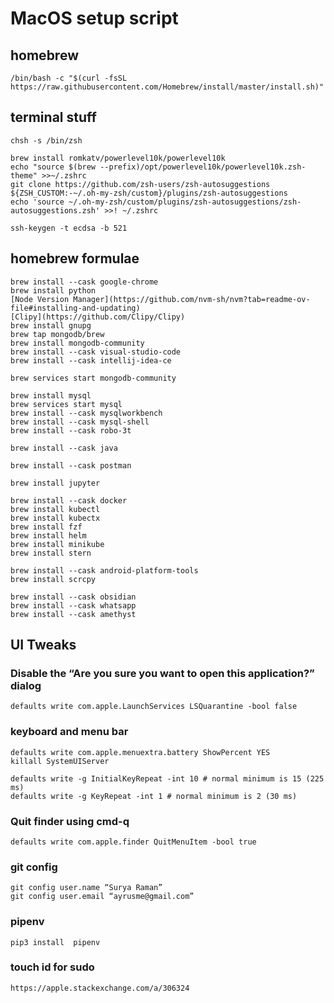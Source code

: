 # MacOS setup script


## homebrew
```
/bin/bash -c "$(curl -fsSL https://raw.githubusercontent.com/Homebrew/install/master/install.sh)"
```

## terminal stuff

```
chsh -s /bin/zsh

brew install romkatv/powerlevel10k/powerlevel10k
echo "source $(brew --prefix)/opt/powerlevel10k/powerlevel10k.zsh-theme" >>~/.zshrc
git clone https://github.com/zsh-users/zsh-autosuggestions ${ZSH_CUSTOM:-~/.oh-my-zsh/custom}/plugins/zsh-autosuggestions
echo 'source ~/.oh-my-zsh/custom/plugins/zsh-autosuggestions/zsh-autosuggestions.zsh' >>! ~/.zshrc

ssh-keygen -t ecdsa -b 521
```

## homebrew formulae

```
brew install --cask google-chrome
brew install python
[Node Version Manager](https://github.com/nvm-sh/nvm?tab=readme-ov-file#installing-and-updating)
[Clipy](https://github.com/Clipy/Clipy)
brew install gnupg
brew tap mongodb/brew
brew install mongodb-community
brew install --cask visual-studio-code
brew install --cask intellij-idea-ce

brew services start mongodb-community

brew install mysql
brew services start mysql
brew install --cask mysqlworkbench
brew install --cask mysql-shell
brew install --cask robo-3t

brew install --cask java

brew install --cask postman

brew install jupyter

brew install --cask docker
brew install kubectl
brew install kubectx
brew install fzf
brew install helm
brew install minikube
brew install stern

brew install --cask android-platform-tools
brew install scrcpy

brew install --cask obsidian
brew install --cask whatsapp
brew install --cask amethyst
```

## UI Tweaks

### Disable the “Are you sure you want to open this application?” dialog
```
defaults write com.apple.LaunchServices LSQuarantine -bool false
```

### keyboard and menu bar

```
defaults write com.apple.menuextra.battery ShowPercent YES
killall SystemUIServer

defaults write -g InitialKeyRepeat -int 10 # normal minimum is 15 (225 ms)
defaults write -g KeyRepeat -int 1 # normal minimum is 2 (30 ms)
```

### Quit finder using cmd-q
```
defaults write com.apple.finder QuitMenuItem -bool true
```

### git config

```
git config user.name “Surya Raman”
git config user.email “ayrusme@gmail.com”
```

### pipenv 
```
pip3 install  pipenv
```

### touch id for sudo
```
https://apple.stackexchange.com/a/306324
```

